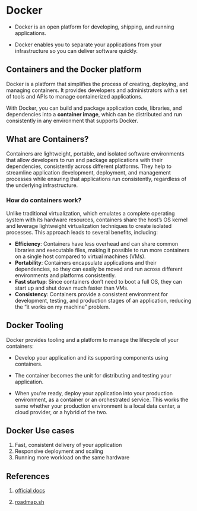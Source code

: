 # Docker

- Docker is an open platform for developing, shipping, and running applications.

- Docker enables you to separate your applications from your infrastructure so you can deliver software quickly.

## Containers and the Docker platform

Docker is a platform that simplifies the process of creating, deploying, and managing containers. It provides developers and administrators with a set of tools and APIs to manage containerized applications.

With Docker, you can build and package application code, libraries, and dependencies into a **container image**, which can be distributed and run consistently in any environment that supports Docker.

## What are Containers?

Containers are lightweight, portable, and isolated software environments that allow developers to run and package applications with their dependencies, consistently across different platforms. They help to streamline application development, deployment, and management processes while ensuring that applications run consistently, regardless of the underlying infrastructure.

### How do containers work?

Unlike traditional virtualization, which emulates a complete operating system with its hardware resources, containers share the host’s OS kernel and leverage lightweight virtualization techniques to create isolated processes. This approach leads to several benefits, including:

- **Efficiency**: Containers have less overhead and can share common libraries and executable files, making it possible to run more containers on a single host compared to virtual machines (VMs).
- **Portability**: Containers encapsulate applications and their dependencies, so they can easily be moved and run across different environments and platforms consistently.
- **Fast startup**: Since containers don’t need to boot a full OS, they can start up and shut down much faster than VMs.
- **Consistency**: Containers provide a consistent environment for development, testing, and production stages of an application, reducing the “it works on my machine” problem.

## Docker Tooling

Docker provides tooling and a platform to manage the lifecycle of your containers:

- Develop your application and its supporting components using containers.

- The container becomes the unit for distributing and testing your application.

- When you're ready, deploy your application into your production environment, as a container or an orchestrated service. This works the same whether your production environment is a local data center, a cloud provider, or a hybrid of the two.

## Docker Use cases

1. Fast, consistent delivery of your application
2. Responsive deployment and scaling
3. Running more workload on the same hardware

## References

1. [official docs](https://docs.docker.com/get-started/docker-overview/#:~:text=The%20underlying%20technology,-Docker%20is%20written&text=Docker%20uses%20a%20technology%20called,provide%20a%20layer%20of%20isolation.)

2. [roadmap.sh](https://roadmap.sh/docker)

